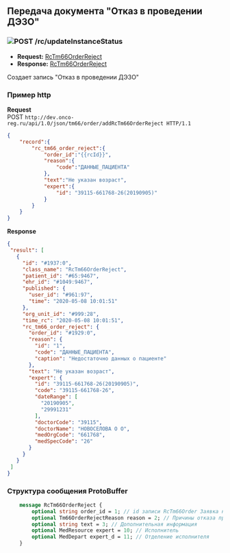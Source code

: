 ## Передача документа "Отказ в проведении ДЭЗО"

### ![POST](../../../../img/post.png) /rc/updateInstanceStatus
* **Request:** [RcTm66OrderReject](../../../../types/types.md#com.siams.med.api.Rc.RcTm66OrderReject)
* **Response:** [RcTm66OrderReject](../../../../types/types.md#com.siams.med.api.Rc.RcTm66OrderReject)

Создает запись "Отказ в проведении ДЭЗО"

### Пример http

**Request**  
POST `http://dev.onco-reg.ru/api/1.0/json/tm66/order/addRcTm66OrderReject HTTP/1.1`

```json
{
    "record":{
        "rc_tm66_order_reject":{
            "order_id":"{{rcId}}",
            "reason":{
                "code":"ДАННЫЕ_ПАЦИЕНТА"
            },
            "text":"Не указан возраст",
            "expert":{
                "id": "39115-661768-26(20190905)"
            }
        }
    } 
}
```
**Response**
```json
{
 "result": [
   {
     "id": "#1937:0",
     "class_name": "RcTm66OrderReject",
     "patient_id": "#65:9467",
     "ehr_id": "#1049:9467",
     "published": {
       "user_id": "#961:97",
       "time": "2020-05-08 10:01:51"
     },
     "org_unit_id": "#999:28",
     "time_rc": "2020-05-08 10:01:51",
     "rc_tm66_order_reject": {
       "order_id": "#1929:0",
       "reason": {
         "id": "1",
         "code": "ДАННЫЕ_ПАЦИЕНТА",
         "caption": "Недостаточно данных о пациенте"
       },
       "text": "Не указан возраст",
       "expert": {
         "id": "39115-661768-26(20190905)",
         "code": "39115-661768-26",
         "dateRange": [
           "20190905",
           "29991231"
         ],
         "doctorCode": "39115",
         "doctorName": "НОВОСЕЛОВА О О",
         "medOrgCode": "661768",
         "medSpecCode": "26"
       }
     }
   }
 ]
}
```

### Структура сообщения ProtoBuffer

```proto
    message RcTm66OrderReject {
        optional string order_id = 1; // id записи RcTm66Order Заявка на ДЭЗО
        optional Tm66OrderRejectReason reason = 2; // Причины отказа проведения ДЭЗО
        optional string text = 3; // Дополнительная информация
        optional MedResource expert = 10; // Исполнитель
        optional MedDepart expert_d = 11; // Отделение исполнителя
    }
```